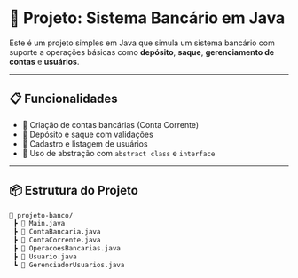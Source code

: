 # 🏦 Projeto: Sistema Bancário em Java

Este é um projeto simples em Java que simula um sistema bancário com suporte a operações básicas como **depósito**, **saque**, **gerenciamento de contas** e **usuários**.

---

## 📋 Funcionalidades

- 🔐 Criação de contas bancárias (Conta Corrente)
- 💸 Depósito e saque com validações
- 👥 Cadastro e listagem de usuários
- 🧠 Uso de abstração com `abstract class` e `interface`

---

## 📦 Estrutura do Projeto

```bash
📁 projeto-banco/
 ┣ 📜 Main.java
 ┣ 📜 ContaBancaria.java
 ┣ 📜 ContaCorrente.java
 ┣ 📜 OperacoesBancarias.java
 ┣ 📜 Usuario.java
 ┗ 📜 GerenciadorUsuarios.java
